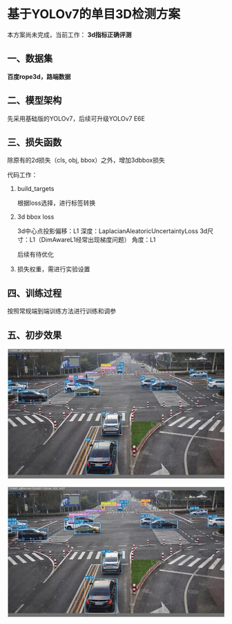 # 基于YOLOv7的单目3D检测方案

本方案尚未完成，当前工作：
**3d指标正确评测**

## 一、数据集
**百度rope3d，路端数据**


## 二、模型架构
先采用基础版的YOLOv7，后续可升级YOLOv7 E6E

## 三、损失函数
除原有的2d损失（cls, obj, bbox）之外，增加3dbbox损失

代码工作：
1. build_targets 

    根据loss选择，进行标签转换

2. 3d bbox loss 
    
    3d中心点投影偏移：L1
    深度：LaplacianAleatoricUncertaintyLoss
    3d尺寸：L1（DimAwareL1经常出现梯度问题）
    角度：L1

    后续有待优化

3. 损失权重，需进行实验设置

## 四、训练过程
按照常规端到端训练方法进行训练和调参


## 五、初步效果
![标签gt](./asset/test_batch24_labels.jpg "label")

![pred](./asset/test_batch24_pred.jpg "predict")
